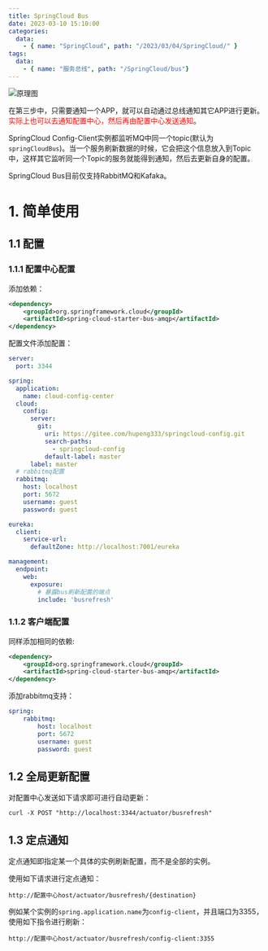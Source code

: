 ```yaml
---
title: SpringCloud Bus
date: 2023-03-10 15:10:00
categories:
  data:
    - { name: "SpringCloud", path: "/2023/03/04/SpringCloud/" }
tags:
  data:
    - { name: "服务总线", path: "/SpringCloud/bus"}
---
```


![原理图](https://xds.asia/public/SpringCloud/2023-2-5-f88c2338-89d9-40e7-bea8-d927ad536f34.webp)

在第三步中，只需要通知一个APP，就可以自动通过总线通知其它APP进行更新。<font color=red>实际上也可以去通知配置中心，然后再由配置中心发送通知</font>。

SpringCloud Config-Client实例都监听MQ中同一个topic(默认为`springCloudBus`)。当一个服务刷新数据的时候，它会把这个信息放入到Topic中，这样其它监听同一个Topic的服务就能得到通知，然后去更新自身的配置。

SpringCloud Bus目前仅支持RabbitMQ和Kafaka。

# 1. 简单使用

## 1.1 配置

### 1.1.1 配置中心配置

添加依赖：

```xml
<dependency>
    <groupId>org.springframework.cloud</groupId>
    <artifactId>spring-cloud-starter-bus-amqp</artifactId>
</dependency>
```

配置文件添加配置：

```yaml
server:
  port: 3344

spring:
  application:
    name: cloud-config-center
  cloud:
    config:
      server:
        git:
          uri: https://gitee.com/hupeng333/springcloud-config.git
          search-paths:
            - springcloud-config
          default-label: master
      label: master
  # rabbitmq配置    
  rabbitmq:
    host: localhost
    port: 5672
    username: guest
    password: guest

eureka:
  client:
    service-url:
      defaultZone: http://localhost:7001/eureka

management:
  endpoint:
    web:
      exposure:
        # 暴露bus刷新配置的端点
        include: 'busrefresh'
```

### 1.1.2 客户端配置

同样添加相同的依赖:

```xml
<dependency>
    <groupId>org.springframework.cloud</groupId>
    <artifactId>spring-cloud-starter-bus-amqp</artifactId>
</dependency>
```

添加rabbitmq支持：

```yaml
spring:
	rabbitmq:
        host: localhost
        port: 5672
        username: guest
        password: guest
```

## 1.2 全局更新配置

对配置中心发送如下请求即可进行自动更新：

```shell
curl -X POST "http://localhost:3344/actuator/busrefresh"
```

## 1.3 定点通知

定点通知即指定某一个具体的实例刷新配置，而不是全部的实例。

使用如下请求进行定点通知：

```shell
http://配置中心host/actuator/busrefresh/{destination}
```

例如某个实例的`spring.application.name`为`config-client`，并且端口为3355，使用如下指令进行刷新：

```shell
http://配置中心host/actuator/busrefresh/config-client:3355
```

